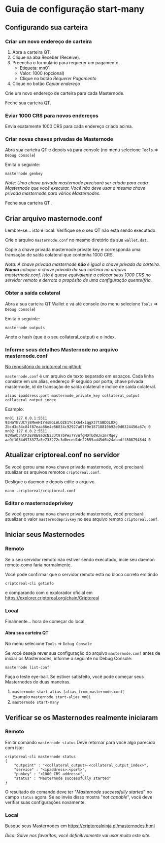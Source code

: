 # Guia de configuração start-many

## Configurando sua carteira

### Criar um novo endereço de carteira

1. Abra a carteira QT.
2. Clique na aba Receber (Receive).
3. Preencha o formulário para requerer um pagamento.
    * Etiqueta: mn01
    * Valor: 1000 (opcional)
    * Clique no botão  *Requerer Pagamento* 
5. Clique no botão *Copiar endereço* 

Crie um novo endereço de carteira para cada Masternode.

Feche sua carteira QT.

### Eviar 1000 CRS para novos endereços

Envia exatamente 1000 CRS para cada endereço criado acima.

### Criar novas chaves privadas de Masternode 

Abra sua carteira QT e depois vá para console (no menu selecione `Tools` => `Debug Console`)

Emita o seguinte:

```masternode genkey```

*Note: Uma chave privada masternode precisará ser criada para cada Masternode que você executar. Você não deve usar a mesma chave privada masternode para vários Masternodes.*

Feche sua carteira QT .

## <a name="masternodeconf"></a>Criar arquivo masternode.conf 

Lembre-se... isto é local. Verifique se o seu QT não está sendo executado.

Crie o arquivo `masternode.conf` no mesmo diretório da sua `wallet.dat`.

Copie a chave privada masternode private key e corresponda uma transação de saída colateral que contenha 1000 CRS.

*Nota: A chave privada masternode **não** é igual a chave privada da carteira. **Nunca** coloque a chave privada da sua carteira no arquivo masternode.conf. Isto é quase equivalente a colocar seus 1000 CRS no servidor remoto e derrota o propósito de uma configuração quente/fria.*

### Obter a saída colateral

Abra a sua carteira QT Wallet e vá até console (no menu selecione `Tools` => `Debug Console`)

Emita o seguinte:

```masternode outputs```

Anote o hash (que é o seu collateral_output) e o index.

### Informe seus detalhes Masternode no arquivo masternode.conf 
[No repositório do criptoreal no github](https://github.com/criptoreal/criptoreal/blob/master/doc/masternode_conf.md)

`masternode.conf` é um arquivo de texto separado em espaços. Cada linha consiste em um alias, endereço IP seguido por porta, chave privada masternode, id de transação de saída colateral e índice de saída colateral.

```
alias ipaddress:port masternode_private_key collateral_output collateral_output_index
```

Examplo:

```
mn01 127.0.0.1:5511 93HaYBVUCYjEMeeH1Y4sBGLALQZE1Yc1K64xiqgX37tGBDQL8Xg 2bcd3c84c84f87eaa86e4e56834c92927a07f9e18718810b92e0d0324456a67c 0
mn02 127.0.0.2:5511 93WaAb3htPJEV8E9aQcN23Jt97bPex7YvWfgMDTUdWJvzmrMqey aa9f1034d973377a5e733272c3d0eced1de22555ad45d6b24abadff8087948d4 0
```

## Atualizar criptoreal.conf no servidor

Se você gerou uma nova chave privada masternode, você precisará atualizar os arquivos remotos `criptoreal.conf`.

Desligue o daemon e depois edite o arquivo.

```nano .criptoreal/criptoreal.conf```

### Editar o masternodeprivkey

Se você gerou uma nova chave privada masternode, você precisará atualizar o valor `masternodeprivkey` no seu arquivo remoto `criptoreal.conf`.

## Iniciar seus Masternodes

### Remoto

Se o seu servidor remoto não estiver sendo executado, incie seu daemon remoto como faria normalmente. 

Você pode confirmar que o servidor remoto está no bloco correto emitindo

```criptoreal-cli getinfo```

e comparando com o explorador oficial em https://explorer.criptoreal.org/chain/Criptoreal

### Local

Finalmente... hora de começar do local.

#### Abra sua carteira QT 

No menu selecione `Tools` => `Debug Console`

Se você deseja rever sua configuração do arquivo `masternode.conf` antes de iniciar os Masternodes, informe o seguinte no Debug Console:

```masternode list-conf```

Faça o teste eye-ball. Se estiver satisfeito, você pode começar seus Masternodes de duas maneiras.

1. `masternode start-alias [alias_from_masternode.conf]`  
Examplo ```masternode start-alias mn01```
2. `masternode start-many`

## Verificar se os Masternodes realmente iniciaram

### Remoto

Emitir comando `masternode status`
Deve retornar para você algo parecido com isto:
```
criptoreal-cli masternode status
{
    "outpoint" : "<collateral_output>-<collateral_output_index>",
    "service" : "<ipaddress>:<port>",
    "pubkey" : "<1000 CRS address>",
    "status" : "Masternode successfully started"
}
```
O resultado do comando deve ter  "_Masternode successfully started_" no campo `status` agora. Se ao invés disso mostra "_not capable_", você deve verifiar suas configurações novamente.

### Local

Busque seus Masternodes em https://criptorealninja.pl/masternodes.html

_Dica: Salve nos favoritos, você definitivamente vai usar muito este site._
